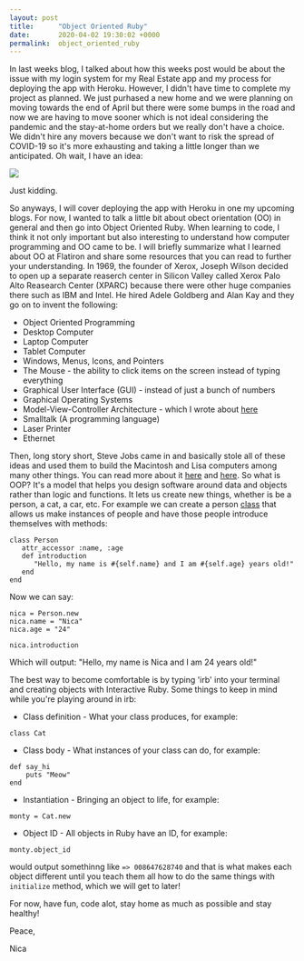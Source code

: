 ```yaml
---
layout: post
title:      "Object Oriented Ruby"
date:       2020-04-02 19:30:02 +0000
permalink:  object_oriented_ruby
---
```



In last weeks blog, I talked about how this weeks post would be about the issue with my login system for my Real Estate app and my process for deploying the app with Heroku. However, I didn't have time to complete my project as planned. We just purhased a new home and we were planning on moving towards the end of April but there were some bumps in the road and now we are having to move sooner which is not ideal considering the pandemic and the stay-at-home orders but we really don't have a choice. We didn't hire any movers because we don't want to risk the spread of COVID-19 so it's more exhausting and taking a little longer than we anticipated. Oh wait, I have an idea: 

![](https://i.pinimg.com/736x/a3/4f/4f/a34f4fec31f3d074146a6bec6c1f89d5.jpg)

Just kidding.

So anyways, I will cover deploying the app with Heroku in one my upcoming blogs. For now, I wanted to talk a little bit about obect orientation (OO) in general and then go into Object Oriented Ruby. When learning to code, I think it not only important but also interesting to understand how computer programming and OO came to be. I will briefly summarize what I learned about OO at Flatiron and share some resources that you can read to further your understanding. In 1969, the founder of Xerox, Joseph Wilson decided to open up a separate reaserch center in Silicon Valley called Xerox Palo Alto Reasearch Center (XPARC) because there were other huge companies there such as IBM and Intel. He hired Adele Goldberg and Alan Kay and they go on to invent the following: 
* Object Oriented Programming 
* Desktop Computer 
* Laptop Computer
* Tablet Computer
* Windows, Menus, Icons, and Pointers
* The Mouse - the ability to click items on the screen instead of typing everything
* Graphical User Interface (GUI) - instead of just a bunch of numbers
* Graphical Operating Systems
* Model-View-Controller Architecture - which I wrote about [here](https://nicaa0695.github.io/the_mvc_structure_and_my_real_estate_app)
* Smalltalk (A programming language)
* Laser Printer
* Ethernet

[](https://i.imgflip.com/3v4ogg.jpg)

Then, long story short, Steve Jobs came in and basically stole all of these ideas and used them to build the Macintosh and Lisa computers among many other things. You can read more about it [here](https://zurb.com/blog/steve-jobs-and-xerox-the-truth-about-inno) and [here](https://web.stanford.edu/dept/SUL/sites/mac/parc.html). 
So what is OOP? It's a model that helps you design software around data and objects rather than logic and functions. It lets us create new things, whether is be a person, a cat, a car, etc. For example we can create a person [class](https://ruby-doc.org/core-2.5.3/Class.html) that allows us make instances of people and have those people introduce themselves with methods:

```
class Person
   attr_accessor :name, :age
   def introduction
      "Hello, my name is #{self.name} and I am #{self.age} years old!"
   end
end
```

Now we can say: 
```
nica = Person.new
nica.name = "Nica"
nica.age = "24"

nica.introduction
```
Which will output: "Hello, my name is Nica and I am 24 years old!"

The best way to become comfortable is by typing 'irb' into your terminal and creating objects with Interactive Ruby. 
Some things to keep in mind while you're playing around in irb: 
* Class definition - What your class produces, for example:
 ```
 class Cat
 ```
* Class body - What instances of your class can do, for example:
```
def say_hi 
    puts "Meow"
end 
```
* Instantiation - Bringing an object to life, for example: 
```
monty = Cat.new
```
* Object ID - All objects in Ruby have an ID, for example: 
```
monty.object_id
```
would output somethinng like `=> 008647628740` and that is what makes each object different until you teach them all how to do the same things with `initialize` method, which we will get to later! 

For now, have fun, code alot, stay home as much as possible and stay healthy! 

Peace, 

Nica







